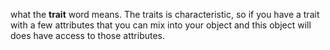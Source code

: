 what the **trait** word means. The traits is characteristic, so if you have a trait with a few attributes that you can mix into your object and this object will does have access to those attributes.


<!--stackedit_data:
eyJoaXN0b3J5IjpbLTU1NDgwNDg1MSwxMjk2NTIwMDg2LC0yMD
g4NzQ2NjEyLC0xODc2MDc0NjYwLC0xNTU5NTg3NjA3LDczODA5
MDYzMCwtMTE1MDQxMjExNiw5MDcxMjc2NzMsLTIwODg3NDY2MT
IsMjAzOTYzNTYyLDEzNjY2MTczMiw3MTU1ODk5MTksLTIwOTM5
MDQzNjQsMTUyODc0MTQ3OCwtNTY1MDE0OTk5LC00NTk5NDY3Mz
gsMTMxNjM1NDE1NiwyMDkyNjYxNTU5LC03MTA1Mjg3MCwtNzEw
NTI4NzBdfQ==
-->